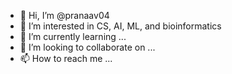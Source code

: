 - 👋 Hi, I’m @pranaav04
- 👀 I’m interested in CS, AI, ML, and bioinformatics
- 🌱 I’m currently learning ...
- 💞️ I’m looking to collaborate on ...
- 📫 How to reach me ...

<!---
pranaav04/pranaav04 is a ✨ special ✨ repository because its `README.md` (this file) appears on your GitHub profile.
You can click the Preview link to take a look at your changes.
--->
